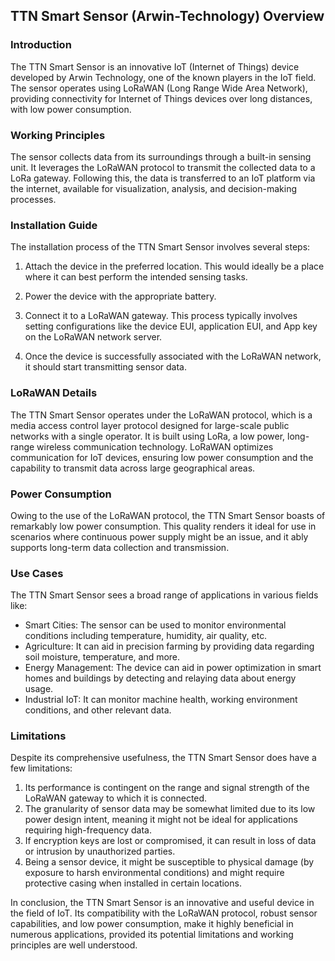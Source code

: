 ## TTN Smart Sensor (Arwin-Technology) Overview

### Introduction

The TTN Smart Sensor is an innovative IoT (Internet of Things) device developed by Arwin Technology, one of the known players in the IoT field. The sensor operates using LoRaWAN (Long Range Wide Area Network), providing connectivity for Internet of Things devices over long distances, with low power consumption.

### Working Principles

The sensor collects data from its surroundings through a built-in sensing unit. It leverages the LoRaWAN protocol to transmit the collected data to a LoRa gateway. Following this, the data is transferred to an IoT platform via the internet, available for visualization, analysis, and decision-making processes.

### Installation Guide

The installation process of the TTN Smart Sensor involves several steps:

1. Attach the device in the preferred location. This would ideally be a place where it can best perform the intended sensing tasks.

2. Power the device with the appropriate battery.

3. Connect it to a LoRaWAN gateway. This process typically involves setting configurations like the device EUI, application EUI, and App key on the LoRaWAN network server.

4. Once the device is successfully associated with the LoRaWAN network, it should start transmitting sensor data.

### LoRaWAN Details

The TTN Smart Sensor operates under the LoRaWAN protocol, which is a media access control layer protocol designed for large-scale public networks with a single operator. It is built using LoRa, a low power, long-range wireless communication technology. LoRaWAN optimizes communication for IoT devices, ensuring low power consumption and the capability to transmit data across large geographical areas.

### Power Consumption

Owing to the use of the LoRaWAN protocol, the TTN Smart Sensor boasts of remarkably low power consumption. This quality renders it ideal for use in scenarios where continuous power supply might be an issue, and it ably supports long-term data collection and transmission.

### Use Cases

The TTN Smart Sensor sees a broad range of applications in various fields like:

- Smart Cities: The sensor can be used to monitor environmental conditions including temperature, humidity, air quality, etc.
- Agriculture: It can aid in precision farming by providing data regarding soil moisture, temperature, and more.
- Energy Management: The device can aid in power optimization in smart homes and buildings by detecting and relaying data about energy usage.
- Industrial IoT: It can monitor machine health, working environment conditions, and other relevant data.

### Limitations

Despite its comprehensive usefulness, the TTN Smart Sensor does have a few limitations:

1. Its performance is contingent on the range and signal strength of the LoRaWAN gateway to which it is connected.
2. The granularity of sensor data may be somewhat limited due to its low power design intent, meaning it might not be ideal for applications requiring high-frequency data.
3. If encryption keys are lost or compromised, it can result in loss of data or intrusion by unauthorized parties.
4. Being a sensor device, it might be susceptible to physical damage (by exposure to harsh environmental conditions) and might require protective casing when installed in certain locations. 

In conclusion, the TTN Smart Sensor is an innovative and useful device in the field of IoT. Its compatibility with the LoRaWAN protocol, robust sensor capabilities, and low power consumption, make it highly beneficial in numerous applications, provided its potential limitations and working principles are well understood.